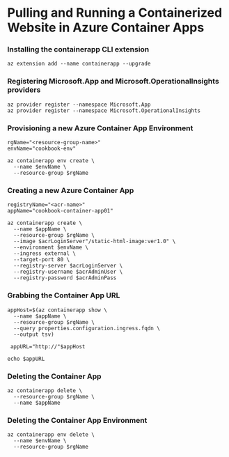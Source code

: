 # Pulling and Running a Containerized Website in Azure Container Apps


### Installing the containerapp CLI extension
```
az extension add --name containerapp --upgrade
```

### Registering Microsoft.App and Microsoft.OperationalInsights providers
```
az provider register --namespace Microsoft.App
az provider register --namespace Microsoft.OperationalInsights
```

### Provisioning a new Azure Container App Environment
```
rgName="<resource-group-name>"
envName="cookbook-env"

az containerapp env create \
  --name $envName \
  --resource-group $rgName 
```

### Creating a new Azure Container App
```
registryName="<acr-name>"
appName="cookbook-container-app01"

az containerapp create \
  --name $appName \
  --resource-group $rgName \
  --image $acrLoginServer"/static-html-image:ver1.0" \
  --environment $envName \
  --ingress external \
  --target-port 80 \
  --registry-server $acrLoginServer \
  --registry-username $acrAdminUser \
  --registry-password $acrAdminPass
```

### Grabbing the Container App URL
```
appHost=$(az containerapp show \
  --name $appName \
  --resource-group $rgName \
  --query properties.configuration.ingress.fqdn \
  --output tsv)

 appURL="http://"$appHost

echo $appURL
```

### Deleting the Container App
```
az containerapp delete \
  --resource-group $rgName \
  --name $appName
```

### Deleting the Container App Environment
```
az containerapp env delete \
  --name $envName \
  --resource-group $rgName
```